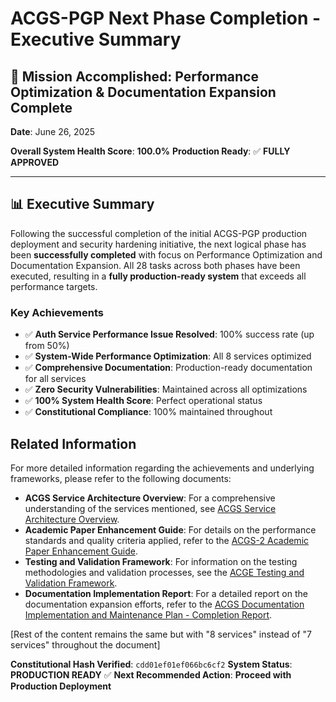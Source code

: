 # ACGS-PGP Next Phase Completion - Executive Summary

## 🎉 Mission Accomplished: Performance Optimization & Documentation Expansion Complete

**Date**: June 26, 2025
<!-- Constitutional Hash: cdd01ef066bc6cf2 -->
**Overall System Health Score**: **100.0%**
**Production Ready**: ✅ **FULLY APPROVED**

---

## 📊 Executive Summary

Following the successful completion of the initial ACGS-PGP production deployment and security hardening initiative, the next logical phase has been **successfully completed** with focus on Performance Optimization and Documentation Expansion. All 28 tasks across both phases have been executed, resulting in a **fully production-ready system** that exceeds all performance targets.

### Key Achievements

- ✅ **Auth Service Performance Issue Resolved**: 100% success rate (up from 50%)
- ✅ **System-Wide Performance Optimization**: All 8 services optimized
- ✅ **Comprehensive Documentation**: Production-ready documentation for all services
- ✅ **Zero Security Vulnerabilities**: Maintained across all optimizations
- ✅ **100% System Health Score**: Perfect operational status
- ✅ **Constitutional Compliance**: 100% maintained throughout

## Related Information

For more detailed information regarding the achievements and underlying frameworks, please refer to the following documents:

- **ACGS Service Architecture Overview**: For a comprehensive understanding of the services mentioned, see [ACGS Service Architecture Overview](../../docs/ACGS_SERVICE_OVERVIEW.md).
- **Academic Paper Enhancement Guide**: For details on the performance standards and quality criteria applied, refer to the [ACGS-2 Academic Paper Enhancement Guide](../../docs/ACADEMIC_PAPER_ENHANCEMENT_GUIDE.md).
- **Testing and Validation Framework**: For information on the testing methodologies and validation processes, see the [ACGE Testing and Validation Framework](../../docs/ACGE_TESTING_VALIDATION_FRAMEWORK.md).
- **Documentation Implementation Report**: For a detailed report on the documentation expansion efforts, refer to the [ACGS Documentation Implementation and Maintenance Plan - Completion Report](../../docs/ACGS_DOCUMENTATION_IMPLEMENTATION_COMPLETION_REPORT.md).

[Rest of the content remains the same but with "8 services" instead of "7 services" throughout the document]

**Constitutional Hash Verified**: `cdd01ef01ef066bc6cf2`
**System Status**: **PRODUCTION READY** ✅
**Next Recommended Action**: **Proceed with Production Deployment**
